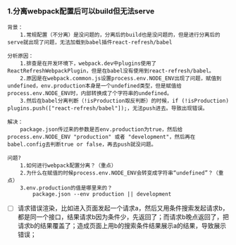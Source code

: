 ### 1.分离webpack配置后可以build但无法serve

```
背景：
	1.常规配置（不分离）是没问题的，分离后的build也是没问题的，但是进行分离后的serve就出现了问题，无法加载到babel插件react-refresh/babel
	
分析原因：
	1.排查是在开发环境下，webpack.dev中plugins使用了ReactRefreshWebpackPlugin，但是在babel没有使用到react-refresh/babel。
	2.原因是在webpack.common.js设置process.env.NODE_ENV出现了问题，赋值到undefined，env.production本身是一个undefined类型，但是赋值给process.env.NODE_ENV时，内部转换成了个字符串的undefined。
	3.然后在babel分离判断（!isProduction取反判断）的时候，if (!isProduction) plugins.push(["react-refresh/babel"]);，无法push进去。导致出现错误。

解决：
	package.json传过来的参数是否env.production为true，然后给process.env.NODE_ENV "production" 或者 "development"，然后再在babel.config去判断true or false，再去push就没问题。
	
问题?
	1.如何进行webpack配置分离？（重点）
	2.为什么在赋值的时候process.env.NODE_ENV会转变成字符串“undefined”？（重点）
	3.env.production的值是哪里来的？
		package.json --env production || development
```

- [ ] 请求错误渲染，比如进入页面发起一个请求a，然后又用条件搜索发起请求b，都是同一个接口，结果请求b因为条件少，先返回了；而请求b晚点返回了，把请求b的结果覆盖了；造成页面上用b的搜索条件结果展示a的结果，导致展示错误；

